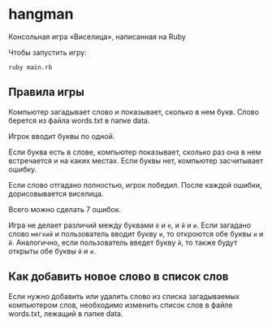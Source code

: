 # hangman

Консольная игра «Виселица», написанная на Ruby

Чтобы запустить игру:

```
ruby main.rb
```

## Правила игры

Компьютер загадывает слово и показывает, сколько в нем букв. Слово берется из файла words.txt в папке data.

Игрок вводит буквы по одной.


Если буква есть в слове, компьютер показывает, сколько раз она в нем встречается и на каких местах. Если буквы нет, компьютер засчитывает ошибку.


Если слово отгадано полностью, игрок победил. После каждой ошибки, дорисовывается виселица. 

Всего можно сделать 7 ошибок.

Игра не делает различий между буквами `ё` и `е`, и `й` и `и`. Если загадано слово `мягкий` и пользователь вводит букву `и`, то откроются обе буквы `и` и `й`. 
Аналогично, если пользователь введет букву `й`, то также будут открыты обе буквы `й` и `и`.

## Как добавить новое слово в список слов

Если нужно добавить или удалить слово из списка загадываемых компьютером слов, необходимо изменить список слов в файле words.txt, лежащий в папке data.
